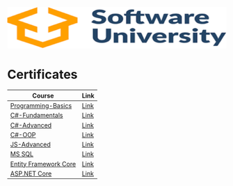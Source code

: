 [![name](https://github.com/rbbozhilov/Software-University/blob/main/Images/images.png)](https://softuni.bg)


# Certificates

| Course | Link |
| --- | --- |
| [Programming-Basics](https://softuni.bg/trainings/3199/programming-basics-with-csharp-january-2021) | [Link](https://softuni.bg/Certificates/Details/88208/b1db1820) |
| [C#-Fundamentals](https://softuni.bg/trainings/3135/csharp-fundamentals-september-2020) | [Link](https://softuni.bg/Certificates/Details/96380/904c3e71) |
| [C#-Advanced](https://softuni.bg/trainings/3210/csharp-advanced-january-2021#lesson-21611) | [Link](https://softuni.bg/Certificates/Details/98101/d1c3e2a3) |
| [C#-OOP](https://softuni.bg/trainings/3214/csharp-oop-february-2021#lesson-21761) | [Link](https://softuni.bg/certificates/details/104239/f8605e14) |
| [JS-Advanced](https://softuni.bg/trainings/3347/js-advanced-may-2021) | [Link](https://softuni.bg/certificates/details/114037/34bf1619) |
| [MS SQL](https://softuni.bg/trainings/3531/ms-sql-september-2021) | [Link](https://softuni.bg/certificates/details/119166/7614889d) |
| [Entity Framework Core](https://softuni.bg/trainings/3492/entity-framework-core-october-2021) | [Link](https://softuni.bg/certificates/details/119166/7614889d) |
| [ASP.NET Core](https://softuni.bg/trainings/3601/asp-dot-net-core-february-2022) | [Link](https://softuni.bg/certificates/details/132587/bfaf3d1f) |
